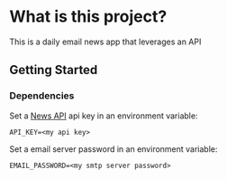 # What is this project?
This is a daily email news app that leverages an API

## Getting Started

### Dependencies

Set a [News API](https://newsapi.org) api key in an environment variable:
```
API_KEY=<my api key>
```

Set a email server password in an environment variable:
```
EMAIL_PASSWORD=<my smtp server password>
```